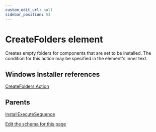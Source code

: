 ```yaml
---
custom_edit_url: null
sidebar_position: 53
---
```

# CreateFolders element
Creates empty folders for components that are set to be installed. The condition for this action may be specified in the element's inner text.

## Windows Installer references
[CreateFolders Action](https://docs.microsoft.com/en-us/windows/win32/msi/createfolders-action)

## Parents
[InstallExecuteSequence](installexecutesequence.md)

[Edit the schema for this page](https://github.com/wixtoolset/web/blob/master/src/xsd4/wix.xsd)